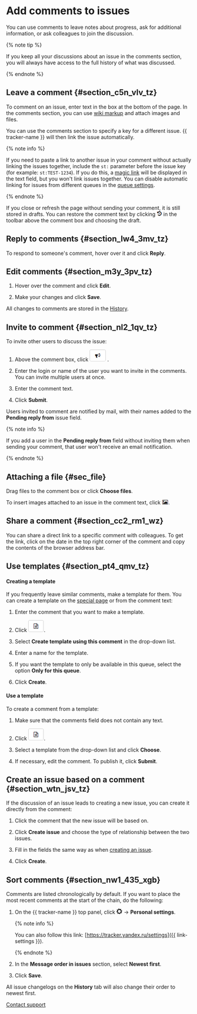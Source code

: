 # Add comments to issues

You can use comments to leave notes about progress, ask for additional information, or ask colleagues to join the discussion.

{% note tip %}

If you keep all your discussions about an issue in the comments section, you will always have access to the full history of what was discussed.

{% endnote %}

## Leave a comment {#section_c5n_vlv_tz}

To comment on an issue, enter text in the box at the bottom of the page. In the comments section, you can use [wiki markup](wiki-markup.md) and attach images and files.

You can use the comments section to specify a key for a different issue. {{ tracker-name }} will then link the issue automatically.

{% note info %}

If you need to paste a link to another issue in your comment without actually linking the issues together, include the `st:` parameter before the issue key (for example: `st:TEST-1234`). If you do this, a [magic link](wiki.md#magic-link-descr) will be displayed in the text field, but you won't link issues together.
You can disable automatic linking for issues from different queues in the [queue settings](../manager/edit-queue-general.md).

{% endnote %}

If you close or refresh the page without sending your comment, it is still stored in drafts. You can restore the comment text by clicking ![](../../_assets/tracker/drafts.png) in the toolbar above the comment box and choosing the draft.

## Reply to comments {#section_lw4_3mv_tz}

To respond to someone's comment, hover over it and click **Reply**.

## Edit comments {#section_m3y_3pv_tz}

1. Hover over the comment and click **Edit**.

1. Make your changes and click **Save**.

All changes to comments are stored in the [History](history.md).

## Invite to comment {#section_nl2_1qv_tz}

To invite other users to discuss the issue:

1. Above the comment box, click ![](../../_assets/tracker/summon.png) .

1. Enter the login or name of the user you want to invite in the comments. You can invite multiple users at once.

1. Enter the comment text.

1. Click **Submit**.

Users invited to comment are notified by mail, with their names added to the **Pending reply from** issue field.

{% note info %}

If you add a user in the **Pending reply from** field without inviting them when sending your comment, that user won't receive an email notification.

{% endnote %}

## Attaching a file {#sec_file}

Drag files to the comment box or click **Choose files**.

To insert images attached to an issue in the comment text, click ![](../../_assets/tracker/add-image.png).


## Share a comment {#section_cc2_rm1_wz}

You can share a direct link to a specific comment with colleagues. To get the link, click on the date in the top right corner of the comment and copy the contents of the browser address bar.


## Use templates {#section_pt4_qmv_tz}

#### Creating a template

If you frequently leave similar comments, make a template for them. You can create a template on the [special page](ticket-template.md) or from the comment text:

1. Enter the comment that you want to make a template.

1. Click ![](../../_assets/tracker/comment-template.png).

1. Select **Create template using this comment** in the drop-down list.

1. Enter a name for the template.

1. If you want the template to only be available in this queue, select the option **Only for this queue**.

1. Click **Create**.

#### Use a template

To create a comment from a template:

1. Make sure that the comments field does not contain any text.

1. Click ![](../../_assets/tracker/comment-template.png).

1. Select a template from the drop-down list and click **Choose**.

1. If necessary, edit the comment. To publish it, click **Submit**.

## Create an issue based on a comment {#section_wtn_jsv_tz}

If the discussion of an issue leads to creating a new issue, you can create it directly from the comment:

1. Click the comment that the new issue will be based on.

1. Click **Create issue** and choose the type of relationship between the two issues.

1. Fill in the fields the same way as when [creating an issue](create-ticket.md#section_bh1_44f_mz).

1. Click **Create**.

## Sort comments {#section_nw1_435_xgb}

Comments are listed chronologically by default. If you want to place the most recent comments at the start of the chain, do the following:

1. On the {{ tracker-name }} top panel, click ![](../../_assets/tracker/tracker-settings.png) → **Personal settings**.

    
    {% note info %}

    You can also follow this link: [https://tracker.yandex.ru/settings]({{ link-settings }}).

    {% endnote %}

1. In the **Message order in issues** section, select **Newest first**.

1. Click **Save**.

All issue changelogs on the **History** tab will also change their order to newest first.


[Contact support](../troubleshooting.md)

